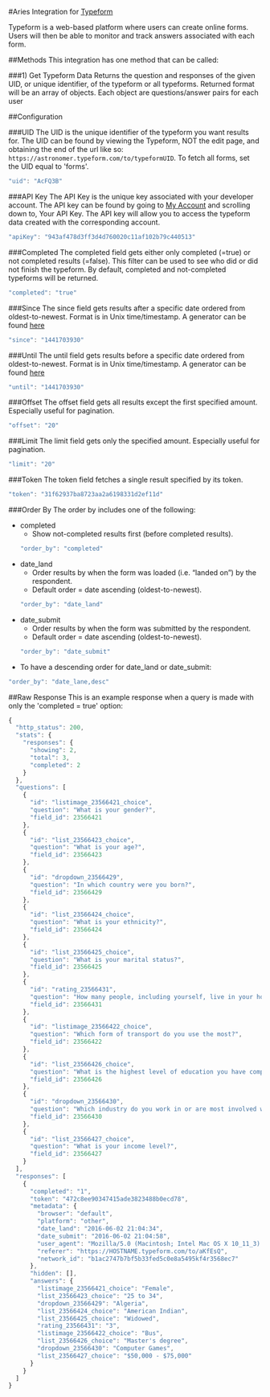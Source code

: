#Aries Integration for [Typeform](https://www.typeform.com/help/data-api/)

Typeform is a web-based platform where users can create online forms. Users will then be able to monitor and track answers associated with each form.

##Methods
This integration has one method that can be called:

###1) Get Typeform Data
Returns the question and responses of the given UID, or unique identifier, of the typeform or all typeforms. Returned format will be an array of objects. Each object are questions/answer pairs for each user


##Configuration

###UID
The UID is the unique identifier of the typeform you want results for. The UID can be found by viewing the Typeform, NOT the edit page, and obtaining the end of the url like so: `https://astronomer.typeform.com/to/typeformUID`. To fetch all forms, set the UID equal to 'forms'.
```javascript
"uid": "AcFQ3B"
```

###API Key
The API Key is the unique key associated with your developer account. The API key can be found by going to [My Account](https://admin.typeform.com/account) and scrolling down to, Your API Key. The API key will allow you to access the typeform data created with the corresponding account.
```javascript
"apiKey": "943af478d3ff3d4d760020c11af102b79c440513"
```

###Completed
The completed field gets either only completed (=true) or not completed results (=false). This filter can be used to see who did or did not finish the typeform. By default, completed and not-completed typeforms will be returned.
```javascript
"completed": "true"
```

###Since
The since field gets results after a specific date ordered from oldest-to-newest. Format is in Unix time/timestamp. A generator can be found [here](http://www.timestampgenerator.com/)
```javascript
"since": "1441703930"
```

###Until
The until field gets results before a specific date ordered from oldest-to-newest. Format is in Unix time/timestamp. A generator can be found [here](http://www.timestampgenerator.com/)
```javascript
"until": "1441703930"
```

###Offset
The offset field gets all results except the first specified amount. Especially useful for pagination.
```javascript
"offset": "20"
```

###Limit
The limit field gets only the specified amount. Especially useful for pagination.
```javascript
"limit": "20"
```

###Token
The token field fetches a single result specified by its token.
```javascript
"token": "31f62937ba8723aa2a6198331d2ef11d"
```

###Order By
The order by includes one of the following:
* completed
	* Show not-completed results first (before completed results).
	```javascript
	"order_by": "completed"
	```
* date_land
	* Order results by when the form was loaded (i.e. “landed on”) by the respondent.
	* Default order = date ascending (oldest-to-newest).
	```javascript
	"order_by": "date_land"
	```
* date_submit
	* Order results by when the form was submitted by the respondent.
	* Default order = date ascending (oldest-to-newest).
	```javascript
	"order_by": "date_submit"
	```
* To have a descending order for date_land or date_submit:
```javascript
"order_by": "date_lane,desc"
```

##Raw Response
This is an example response when a query is made with only the 'completed = true' option:
```javascript
{
  "http_status": 200,
  "stats": {
	"responses": {
	  "showing": 2,
	  "total": 3,
	  "completed": 2
	}
  },
  "questions": [
	{
	  "id": "listimage_23566421_choice",
	  "question": "What is your gender?",
	  "field_id": 23566421
	},
	{
	  "id": "list_23566423_choice",
	  "question": "What is your age?",
	  "field_id": 23566423
	},
	{
	  "id": "dropdown_23566429",
	  "question": "In which country were you born?",
	  "field_id": 23566429
	},
	{
	  "id": "list_23566424_choice",
	  "question": "What is your ethnicity?",
	  "field_id": 23566424
	},
	{
	  "id": "list_23566425_choice",
	  "question": "What is your marital status?",
	  "field_id": 23566425
	},
	{
	  "id": "rating_23566431",
	  "question": "How many people, including yourself, live in your household?",
	  "field_id": 23566431
	},
	{
	  "id": "listimage_23566422_choice",
	  "question": "Which form of transport do you use the most?",
	  "field_id": 23566422
	},
	{
	  "id": "list_23566426_choice",
	  "question": "What is the highest level of education you have completed?",
	  "field_id": 23566426
	},
	{
	  "id": "dropdown_23566430",
	  "question": "Which industry do you work in or are most involved with?",
	  "field_id": 23566430
	},
	{
	  "id": "list_23566427_choice",
	  "question": "What is your income level?",
	  "field_id": 23566427
	}
  ],
  "responses": [
	{
	  "completed": "1",
	  "token": "472c8ee90347415ade3823488b0ecd78",
	  "metadata": {
		"browser": "default",
		"platform": "other",
		"date_land": "2016-06-02 21:04:34",
		"date_submit": "2016-06-02 21:04:58",
		"user_agent": "Mozilla/5.0 (Macintosh; Intel Mac OS X 10_11_3) AppleWebKit/537.36 (KHTML, like Gecko) Chrome/50.0.2661.102 Safari/537.36",
		"referer": "https://HOSTNAME.typeform.com/to/aKfEsQ",
		"network_id": "b1ac2747b7bf5b33fed5c0e8a5495kf4r3568ec7"
	  },
	  "hidden": [],
	  "answers": {
		"listimage_23566421_choice": "Female",
		"list_23566423_choice": "25 to 34",
		"dropdown_23566429": "Algeria",
		"list_23566424_choice": "American Indian",
		"list_23566425_choice": "Widowed",
		"rating_23566431": "3",
		"listimage_23566422_choice": "Bus",
		"list_23566426_choice": "Master's degree",
		"dropdown_23566430": "Computer Games",
		"list_23566427_choice": "$50,000 - $75,000"
	  }
	}
  ]
}
```
